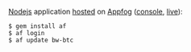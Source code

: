 [Nodejs](http://nodejs.org/) application [hosted](https://docs.appfog.com/languages/node) on [Appfog](http://appfog.com) ([console](https://console.appfog.com/apps/bw-btc), [live](http://bw-btc.aws.af.cm/)):

	$ gem install af
	$ af login
	$ af update bw-btc